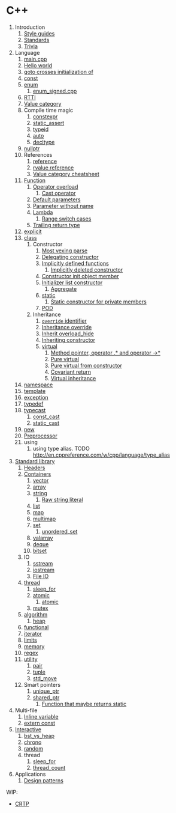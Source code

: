 # C++

1.  Introduction
    1.  [Style guides](style-guides.md)
    1.  [Standards](standards.md)
    1.  [Trivia](trivia.md)
1.  Language
    1.  [main.cpp](main.cpp)
    1.  [Hello world](hello_world.cpp)
    1.  [goto crosses initialization of](goto-cross-initialization.cpp)
    1.  [const](const.cpp)
    1.  [enum](enum.cpp)
        1.  [enum_signed.cpp](enum_signed.cpp)
    1.  [RTTI](rtti.md)
    1.  [Value category](value_category.cpp)
    1.  Compile time magic
        1.  [constexpr](constexpr.cpp)
        1.  [static_assert](static_assert.cpp)
        1.  [typeid](typeid.cpp)
        1.  [auto](auto.cpp)
        1.  [decltype](decltype.cpp)
    1.  [nullptr](nullptr.cpp)
    1.  References
        1.  [reference](reference.cpp)
        1.  [rvalue reference](rvalue_reference.cpp)
        1.  [Value category cheatsheet](https://github.com/jeaye/value-category-cheatsheet/tree/14aef17fb5ab9c35416ec62ac0d45eb12729901f/resources/code)
    1.  [Function](function.cpp)
        1.  [Operator overload](operator_overload.cpp)
            1.  [Cast operator](cast_operator.cpp)
        1.  [Default parameters](default_parameters.cpp)
        1.  [Parameter without name](parameter_without_name.cpp)
        1.  [Lambda](lambda.cpp)
            1.  [Range switch cases](range_switch_case.cpp)
        1.  [Trailing return type](trailing_return_type.cpp)
    1.  [explicit](explicit.cpp)
    1.  [class](class.cpp)
        1.  Constructor
            1.  [Most vexing parse](most_vexing_parse.cpp)
            1.  [Delegating constructor](delegating_constructor.cpp)
            1.  [Implicitly defined functions](implicitly_defined.cpp)
                1.  [Implicitly deleted constructor](implicitly_deleted_constructor.cpp)
            1.  [Constructor init object member](constructor_init_object_member.cpp)
            1.  [Initializer list constructor](initializer_list_constructor.cpp)
                1.  [Aggregate](aggregate.cpp)
            1.  [static](static.cpp)
                1.  [Static constructor for private members](static_constructor_private.cpp)
            1.  [POD](pod.cpp)
        1.  Inheritance
            1.  [`override` identifier](override.cpp)
            1.  [Inheritance override](inheritance_override.cpp)
            1.  [Inherit overload_hide](inherit_overload_hide.cpp)
            1.  [Inheriting constructor](inheriting_constructor.cpp)
            1.  [virtual](virtual.cpp)
                1. [Method pointer, operator .* and operator ->*](method_pointer.cpp)
                1. [Pure virtual](pure_virtual.cpp)
                1. [Pure virtual from constructor](pure_virtual_from_constructor.cpp)
                1. [Covariant return](covariant_return.cpp)
                1. [Virtual inheritance](http://stackoverflow.com/questions/21558/in-c-what-is-a-virtual-base-class)
    1.  [namespace](namespace.cpp)
    1.  [template](template.cpp)
    1.  [exception](exception.cpp)
    1.  [typedef](typedef.cpp)
    1.  [typecast](typecast.cpp)
        1.  [const_cast](const_cast.cpp)
        1.  [static_cast](static_cast.cpp)
    1.  [new](new.cpp)
    1.  [Preprocessor](preprocessor.cpp)
    1.  using
        1. using type alias. TODO http://en.cppreference.com/w/cpp/language/type_alias
1.  [Standard library](standard_library.md)
    1.  [Headers](common.hpp)
    1.  [Containers](containers.md)
        1.  [vector](vector.cpp)
        1.  [array](array.cpp)
        1.  [string](string.cpp)
            1.  [Raw string literal](raw_string_literal.cpp)
        1.  [list](list.cpp)
        1.  [map](map.cpp)
        1.  [multimap](multimap.cpp)
        1.  [set](set.cpp)
            1.  [unordered_set](unordered_set.cpp)
        1.  [valarray](valarray.cpp)
        1.  [deque](deque.cpp)
        1.  [bitset](bitset.cpp)
    1.  IO
        1.  [sstream](sstream.cpp)
        1.  [iostream](iostream.cpp)
        1.  [File IO](file_io.cpp)
    1.  [thread](thread.cpp)
        1.  [sleep_for](sleep_for.cpp)
        1.  [atomic](atomic.cpp)
            1.  [atomic<bool>](atomic_bool.cpp.off)
        1.  [mutex](mutex.cpp)
    1.  [algorithm](algorithm.cpp)
        1.  [heap](heap.cpp)
    1.  [functional](functional.cpp)
    1.  [iterator](iterator.cpp)
    1.  [limits](limits.cpp)
    1.  [memory](memory.cpp)
    1.  [regex](regex.cpp)
    1.  [utility](utility.cpp)
        1.  [pair](pair.cpp)
        1.  [tuple](tuple.cpp)
        1.  [std_move](std_move.cpp)
    1.  Smart pointers
        1.  [unique_ptr](unique_ptr.cpp)
        1.  [shared_ptr](shared_ptr.cpp)
            1.  [Function that maybe returns static](func_ret_maybe_static.cpp)
1.  Multi-file
    1.  [Inline variable](inline_variable/)
    1.  [extern const](extern_const/)
1.  [Interactive](interactive/)
    1.  [bst_vs_heap](interactive/bst_vs_heap.cpp)
    1.  [chrono](interactive/chrono.cpp)
    1.  [random](interactive/random.cpp)
    1.  thread
        1.  [sleep_for](interactive/sleep_for.cpp)
        1.  [thread_count](interactive/thread_count.cpp)
1.  Applications
    1. [Design patterns](design_patterns.cpp)

WIP:

- [CRTP](crtp.cpp)

